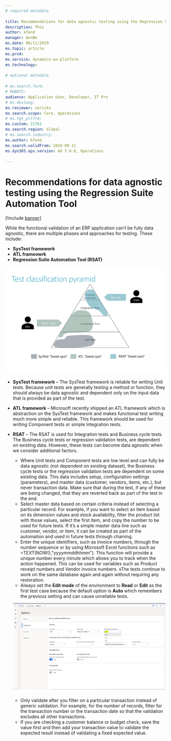 ```yaml
---
# required metadata

title: Recommendations for data agnostic testing using the Regression Suite Automation Tool
description: This 
author: kfend
manager: AnnBe
ms.date: 09/11/2019
ms.topic: article
ms.prod: 
ms.service: dynamics-ax-platform
ms.technology: 

# optional metadata

# ms.search.form:
# ROBOTS: 
audience: Application User, Developer, IT Pro
# ms.devlang: 
ms.reviewer: sericks
ms.search.scope: Core, Operations
# ms.tgt_pltfrm: 
ms.custom: 21761
ms.search.region: Global
# ms.search.industry: 
ms.author: kfend
ms.search.validFrom: 2019-09-11
ms.dyn365.ops.version: AX 7.0.0, Operations

---
```


# Recommendations for data agnostic testing using the Regression Suite Automation Tool

[!include [banner](../includes/banner.md)]

While the functional validation of an ERP application can’t be fully data agnostic, there are multiple phases and approaches for testing. These include:  

- **SysTest framework**
- **ATL frameowrk**
- **Regression Suite Automation Tool (RSAT)**

[![Test classification pyramid](./media/rsat-data-agnostic-testing-01.PNG)](./media/rsat-data-agnostic-testing-01.PNG)

-	**SysTest framework** – The SysTest framework is reliable for writing Unit tests. Because unit tests are generally testing a method or function, they should always be data agnostic and dependent only on the input data that is provided as part of the test.
-	**ATL framework** – Microsoft recently shipped an ATL framework which is abstraction on the SysTest framework and makes functional test writing much more simple and reliable. This framework should be used for writing Component tests or simple Integration tests.
-	**RSAT** – The RSAT is used for Integration tests and Business cycle tests. The Business cycle tests or regression validation tests, are dependent on existing data. However, these tests can become data agnostic when we consider additional factors. 


    - Where Unit tests and Component tests are low level and can fully be data agnostic (not dependent on existing dataset), the Business cycle tests or the regression validation tests are dependent on some existing data. This data includes setup, configuration settings (parameters), and master data (customer, vendors, items, etc.), but never transaction data. Make sure that during the test, if any of these are being changed, that they are reverted back as part of the test in the end.  
    - Select master data based on certain criteria instead of selecting a particular record. For example, if you want to select an item based on its dimension values and stock availability, filter the product list with those values, select the first item, and copy the number to be used for future tests. If it’s a simple master data line such as customer, vendor, or item, it can be created as part of the automation and used in future tests through chaining. 
    - Enter the unique identifiers, such as invoice numbers, through the number sequence or by using Microsoft Excel functions such as =TEXT(NOW(),"yyyymmddhhmm"). This function will provide a unique number every minute which allows you to track when the action happened. This can be used for variables such as Product receipt numbers and Vendor invoice numbers. sThe tests continue to work on the same database again and again without requiring any restoration.  
    - Always set the **Edit mode** of the environment to **Read** or **Edit** as the first test case because the default option is **Auto** which remembers the previous setting and can cause unreliable tests. 
 
    [![Options page, Performance tab](./media/rsat-data-agnostic-testing-02.PNG)](./media/rsat-data-agnostic-testing-02.PNG)
 
    - Only validate after you filter on a particular transaction instead of generic validation. For example, for the number of records, filter for the transaction number or the transaction date so that the validation excludes all other transactions. 
    - If you are checking a customer balance or budget check, save the value first and then add your transaction value to validate the expected result instead of validating a fixed expected value. 
 
 
